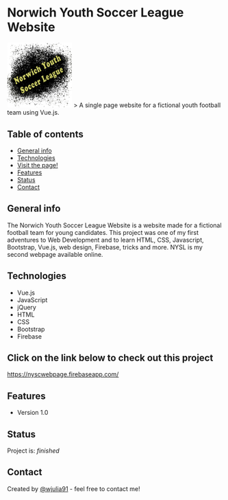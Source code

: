 # Norwich Youth Soccer League Website
<img src="./img/NYSL_logo_05.png" width="30%" height="30%" position="left">
> A single page website for a fictional youth football team using Vue.js. 
 

## Table of contents
* [General info](#general-info)
* [Technologies](#technologies)
* [Visit the page!](#Click-on-the-link-below-to-check-out-this-project)
* [Features](#features)
* [Status](#status)
* [Contact](#contact)

## General info
The Norwich Youth Soccer League Website is a website made for a fictional football team for young candidates. This project was one of my first adventures to Web Development and to learn HTML, CSS, Javascript, Bootstrap, Vue.js, web design, Firebase, tricks and more. NYSL is my second webpage available online.

## Technologies
* Vue.js
* JavaScript
* jQuery
* HTML
* CSS
* Bootstrap
* Firebase

## Click on the link below to check out this project
<a href="https://nyscwebpage.firebaseapp.com/">https://nyscwebpage.firebaseapp.com/</a>

## Features
* Version 1.0

## Status
Project is: _finished_

## Contact
Created by [@wjulia91](https://www.linkedin.com/in/wjulia91/) - feel free to contact me!

